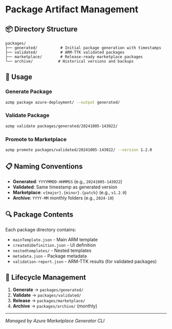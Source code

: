 # Package Artifact Management

## 📦 Directory Structure

```
packages/
├── generated/          # Initial package generation with timestamps
├── validated/          # ARM-TTK validated packages
├── marketplace/        # Release-ready marketplace packages
└── archive/           # Historical versions and backups
```

## 🚀 Usage

### Generate Package
```bash
azmp package azure-deployment/ --output generated/
```

### Validate Package
```bash
azmp validate packages/generated/20241005-143022/
```

### Promote to Marketplace
```bash
azmp promote packages/validated/20241005-143022/ --version 1.2.0
```

## 📋 Naming Conventions

- **Generated**: `YYYYMMDD-HHMMSS` (e.g., `20241005-143022`)
- **Validated**: Same timestamp as generated version
- **Marketplace**: `v{major}.{minor}.{patch}` (e.g., `v1.2.0`)
- **Archive**: `YYYY-MM` monthly folders (e.g., `2024-10`)

## 🔍 Package Contents

Each package directory contains:
- `mainTemplate.json` - Main ARM template
- `createUiDefinition.json` - UI definition
- `nestedtemplates/` - Nested templates
- `metadata.json` - Package metadata
- `validation-report.json` - ARM-TTK results (for validated packages)

## 🎯 Lifecycle Management

1. **Generate** → `packages/generated/`
2. **Validate** → `packages/validated/` 
3. **Release** → `packages/marketplace/`
4. **Archive** → `packages/archive/` (monthly)

---
*Managed by Azure Marketplace Generator CLI*